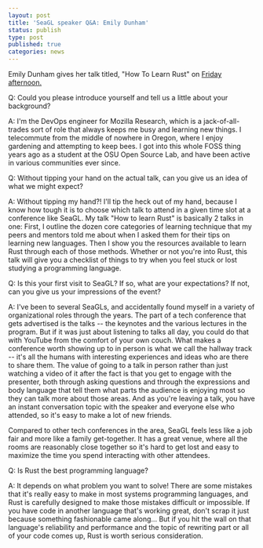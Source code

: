 ```yaml
---
layout: post
title: 'SeaGL speaker Q&A: Emily Dunham'
status: publish
type: post
published: true
categories: news
---
```


Emily Dunham gives her talk titled, "How To Learn Rust" on [Friday afternoon.](https://osem.seagl.org/conferences/seagl2017/program/proposals/378)

Q: Could you please introduce yourself and tell us a little about your background?

A: I'm the DevOps engineer for Mozilla Research, which is a jack-of-all-trades sort of role that always keeps me busy and learning new things. I telecommute from the middle of nowhere in Oregon, where I enjoy gardening and attempting to keep bees. I got into this whole FOSS thing years ago as a student at the OSU Open Source Lab, and have been active in various communities ever since.

Q: Without tipping your hand on the actual talk, can you give us an idea of what we might expect?

A: Without tipping my hand?! I'll tip the heck out of my hand, because I know how tough it is to choose which talk to attend in a given time slot at a conference like SeaGL. My talk "How to learn Rust" is basically 2 talks in one: First, I outline the dozen core categories of learning technique that my peers and mentors told me about when I asked them for their tips on learning new languages. Then I show you the resources available to learn Rust through each of those methods. Whether or not you're into Rust, this talk will give you a checklist of things to try when you feel stuck or lost studying a programming language. 

Q: Is this your first visit to SeaGL? If so, what are your expectations? If not, can you give us your impressions of the event?

A: I've been to several SeaGLs, and accidentally found myself in a variety of organizational roles through the years. The part of a tech conference that gets advertised is the talks -- the keynotes and the various lectures in the program. But if it was just about listening to talks all day, you could do that with YouTube from the comfort of your own couch. What makes a conference worth showing up to in person is what we call the hallway track -- it's all the humans with interesting experiences and ideas who are there to share them. The value of going to a talk in person rather than just watching a video of it after the fact is that you get to engage with the presenter, both through asking questions and through the expressions and body language that tell them what parts the audience is enjoying most so they can talk more about those areas. And as you're leaving a talk, you have an instant conversation topic with the speaker and everyone else who attended, so it's easy to make a lot of new friends.

Compared to other tech conferences in the area, SeaGL feels less like a job fair and more like a family get-together. It has a great venue, where all the rooms are reasonably close together so it's hard to get lost and easy to maximize the time you spend interacting with other attendees. 

Q: Is Rust the best programming language?

A: It depends on what problem you want to solve! There are some mistakes that it's really easy to make in most systems programming languages, and Rust is carefully designed to make those mistakes difficult or impossible. If you have code in another language that's working great, don't scrap it just because something fashionable came along... But if you hit the wall on that language's reliability and performance and the topic of rewriting part or all of your code comes up, Rust is worth serious consideration.

 


